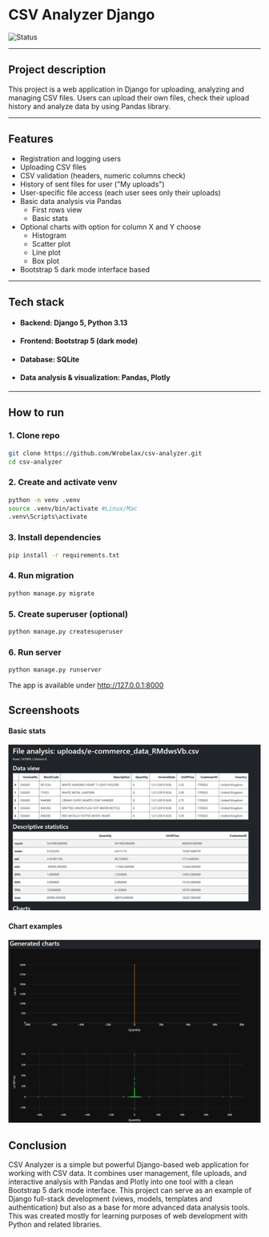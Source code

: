 # CSV Analyzer Django
![Status](https://img.shields.io/badge/project_status-completed\closed-darkgreen)

___

## **Project description**
This project is a web application in Django for uploading, analyzing and managing CSV files. Users can upload their own files, check their upload history and analyze data by using Pandas library.

___

## **Features**
* Registration and logging users
* Uploading CSV files
* CSV validation (headers, numeric columns check)
* History of sent files for user ("My uploads")
* User-specific file access (each user sees only their uploads)
* Basic data analysis via Pandas
  * First rows view
  * Basic stats
* Optional charts with option for column X and Y choose
  * Histogram
  * Scatter plot
  * Line plot
  * Box plot
* Bootstrap 5 dark mode interface based

___

## **Tech stack**
* #### Backend: Django 5, Python 3.13
* #### Frontend: Bootstrap 5 (dark mode)
* #### Database: SQLite
* #### Data analysis & visualization: Pandas, Plotly

___

## **How to run**

### 1. Clone repo

```bash
git clone https://github.com/Wrobelax/csv-analyzer.git
cd csv-analyzer
```

### 2. Create and activate venv
```bash
python -m venv .venv
source .venv/bin/activate #Linux/Mac
.venv\Scripts\activate
```

### 3. Install dependencies
```bash
pip install -r requirements.txt
```

### 4. Run migration
```bash
python manage.py migrate
```

### 5. Create superuser (optional)
```bash
python manage.py createsuperuser
```

### 6. Run server
```bash
python manage.py runserver
```

The app is available under http://127.0.0.1:8000


## **Screenshoots**

#### **Basic stats**
![stats.png](docs/stats.png)

#### **Chart examples**
![charts.png](docs/charts.png)

## **Conclusion**

CSV Analyzer is a simple but powerful Django-based web application for working with CSV data.
It combines user management, file uploads, and interactive analysis with Pandas and Plotly into one tool with a clean Bootstrap 5 dark mode interface.
This project can serve as an example of Django full-stack development (views, models, templates and authentication) but also as a base for more advanced data analysis tools. This was created mostly for learning purposes of web development with Python and related libraries.